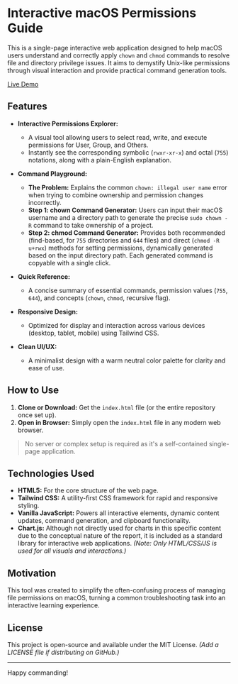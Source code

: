 # Interactive macOS Permissions Guide

This is a single-page interactive web application designed to help macOS users understand and correctly apply `chown` and `chmod` commands to resolve file and directory privilege issues. It aims to demystify Unix-like permissions through visual interaction and provide practical command generation tools.

[Live Demo](https://firozanam.github.io/macos-permissions-guide/)

## Features

- **Interactive Permissions Explorer:**
  - A visual tool allowing users to select read, write, and execute permissions for User, Group, and Others.
  - Instantly see the corresponding symbolic (`rwxr-xr-x`) and octal (`755`) notations, along with a plain-English explanation.

- **Command Playground:**
  - **The Problem:** Explains the common `chown: illegal user name` error when trying to combine ownership and permission changes incorrectly.
  - **Step 1: chown Command Generator:** Users can input their macOS username and a directory path to generate the precise `sudo chown -R` command to take ownership of a project.
  - **Step 2: chmod Command Generator:** Provides both recommended (find-based, for `755` directories and `644` files) and direct (`chmod -R u+rwx`) methods for setting permissions, dynamically generated based on the input directory path. Each generated command is copyable with a single click.

- **Quick Reference:**
  - A concise summary of essential commands, permission values (`755`, `644`), and concepts (`chown`, `chmod`, recursive flag).

- **Responsive Design:**
  - Optimized for display and interaction across various devices (desktop, tablet, mobile) using Tailwind CSS.

- **Clean UI/UX:**
  - A minimalist design with a warm neutral color palette for clarity and ease of use.

## How to Use

1. **Clone or Download:** Get the `index.html` file (or the entire repository once set up).
2. **Open in Browser:** Simply open the `index.html` file in any modern web browser.

> No server or complex setup is required as it's a self-contained single-page application.

## Technologies Used

- **HTML5:** For the core structure of the web page.
- **Tailwind CSS:** A utility-first CSS framework for rapid and responsive styling.
- **Vanilla JavaScript:** Powers all interactive elements, dynamic content updates, command generation, and clipboard functionality.
- **Chart.js:** Although not directly used for charts in this specific content due to the conceptual nature of the report, it is included as a standard library for interactive web applications. *(Note: Only HTML/CSS/JS is used for all visuals and interactions.)*

## Motivation

This tool was created to simplify the often-confusing process of managing file permissions on macOS, turning a common troubleshooting task into an interactive learning experience.

## License

This project is open-source and available under the MIT License. *(Add a LICENSE file if distributing on GitHub.)*

---

Happy commanding!